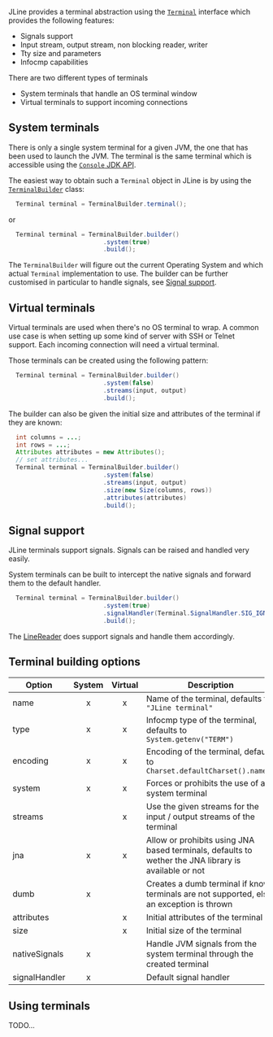 JLine provides a terminal abstraction using the [`Terminal`](https://github.com/jline/jline3/blob/master/terminal/src/main/java/org/jline/terminal/Terminal.java) interface which provides the following features:
 * Signals support
 * Input stream, output stream, non blocking reader, writer
 * Tty size and parameters
 * Infocmp capabilities

There are two different types of terminals
 * System terminals that handle an OS terminal window
 * Virtual terminals to support incoming connections

## System terminals

There is only a single system terminal for a given JVM, the one that has been used to launch the JVM.  The terminal is the same terminal which is accessible using the [`Console` JDK API](https://docs.oracle.com/javase/8/docs/api/java/io/Console.html).

The easiest way to obtain such a `Terminal` object in JLine is by using the [`TerminalBuilder`](https://github.com/jline/jline3/blob/master/terminal/src/main/java/org/jline/terminal/TerminalBuilder.java) class:
```java
  Terminal terminal = TerminalBuilder.terminal();
```
or
```java
  Terminal terminal = TerminalBuilder.builder()
                          .system(true)
                          .build();
```

The `TerminalBuilder` will figure out the current Operating System and which actual `Terminal` implementation to use.
The builder can be further customised in particular to handle signals, see [Signal support](#signal_support).

## Virtual terminals

Virtual terminals are used when there's no OS terminal to wrap.  A common use case is when setting up some kind of server with SSH or Telnet support.  Each incoming connection will need a virtual terminal.

Those terminals can be created using the following pattern:
```java
  Terminal terminal = TerminalBuilder.builder()
                          .system(false)
                          .streams(input, output)
                          .build();
```

The builder can also be given the initial size and attributes of the terminal if they are known:
```java
  int columns = ...;
  int rows = ...;
  Attributes attributes = new Attributes();
  // set attributes...
  Terminal terminal = TerminalBuilder.builder()
                          .system(false)
                          .streams(input, output)
                          .size(new Size(columns, rows))
                          .attributes(attributes)
                          .build();
```

## <a name="signal_support"></a>Signal support

JLine terminals support signals.  Signals can be raised and handled very easily.

System terminals can be built to intercept the native signals and forward them to the default handler.

```java
  Terminal terminal = TerminalBuilder.builder()
                          .system(true)
                          .signalHandler(Terminal.SignalHandler.SIG_IGN)
                          .build();

```

The [LineReader](LineReader) does support signals and handle them accordingly.

##  Terminal building options

| Option        | System | Virtual | Description                                                                                          |
|---------------|:------:|:-------:|------------------------------------------------------------------------------------------------------|
| name          |    x   |    x    | Name of the terminal, defaults to `"JLine terminal"`                                                 |
| type          |    x   |    x    | Infocmp type of the terminal, defaults to `System.getenv("TERM")`                                    |
| encoding      |    x   |    x    | Encoding of the terminal, defaults to `Charset.defaultCharset().name()`                              |
| system        |    x   |    x    | Forces or prohibits the use of a system terminal                                                     |
| streams       |        |    x    | Use the given streams for the input / output streams of the terminal                                 |
| jna           |    x   |    x    | Allow or prohibits using JNA based terminals, defaults to wether the JNA library is available or not |
| dumb          |    x   |         | Creates a dumb terminal if known terminals are not supported, else an exception is thrown         |
| attributes    |        |    x    | Initial attributes of the terminal                                                                   |
| size          |        |    x    | Initial size of the terminal                                                                         |
| nativeSignals |    x   |         | Handle JVM signals from the system terminal through the created terminal                             |
| signalHandler |    x   |         | Default signal handler                                                                               |

## Using terminals

TODO...